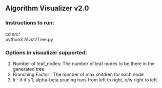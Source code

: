 ## Algorithm Visualizer v2.0

### Instructions to run:
cd src/ <br />
python3 Alviz2Tree.py <br />

### Options in visualizer supported:
1. Number of leaf_nodes: The number of leaf nodes to be there in the generated tree
2. Branching Factor    : The number of max children for each node
3. lr : if it's 1, alpha-beta pruning runs from left to right, o/w right to left  